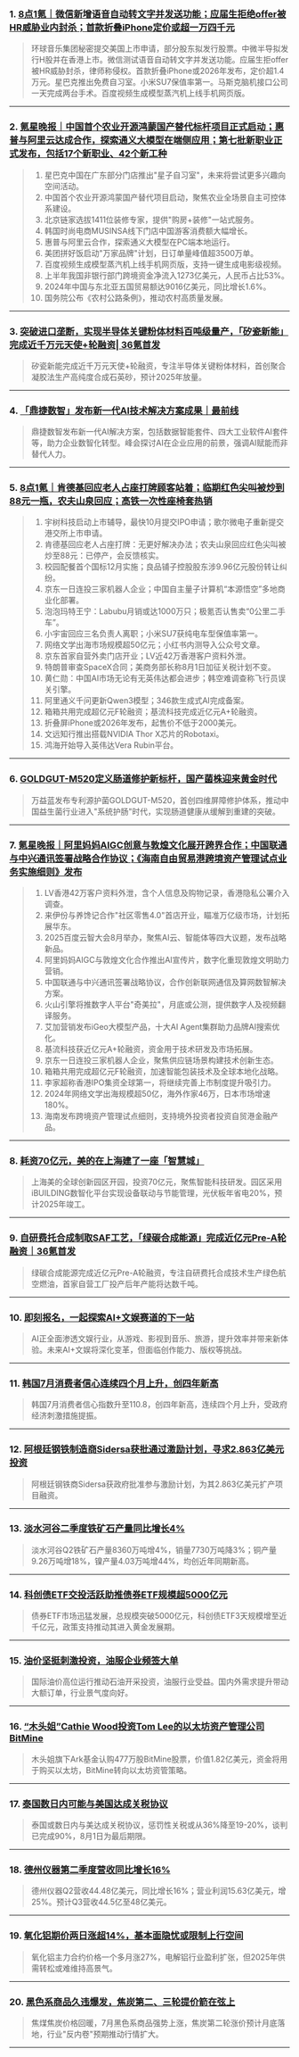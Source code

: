### 1. [8点1氪｜微信新增语音自动转文字并发送功能；应届生拒绝offer被HR威胁业内封杀；首款折叠iPhone定价或超一万四千元](https://36kr.com/p/3390784895846528?f=rss)

> 环球音乐集团秘密提交美国上市申请，部分股东拟发行股票。中微半导拟发行H股并在香港上市。微信测试语音自动转文字并发送功能。应届生拒offer被HR威胁封杀，律师称侵权。首款折叠iPhone或2026年发布，定价超1.4万元。星巴克推出免费自习室。小米SU7保值率第一。马斯克脑机接口公司一天完成两台手术。百度视频生成模型蒸汽机上线手机网页版。

---


### 2. [氪星晚报｜中国首个农业开源鸿蒙国产替代标杆项目正式启动；惠普与阿里云达成合作，探索通义大模型在端侧应用；第七批新职业正式发布，包括17个新职业、42个新工种](https://36kr.com/p/3389808788799624?f=rss)

> 1. 星巴克中国在广东部分门店推出"星子自习室"，未来将尝试更多兴趣向空间活动。  
> 2. 中国首个农业开源鸿蒙国产替代项目启动，聚焦农业全场景自主可控体系建设。  
> 3. 北京链家选拔1411位装修专家，提供"购房+装修"一站式服务。  
> 4. 韩国时尚电商MUSINSA线下门店中国游客消费额大幅增长。  
> 5. 惠普与阿里云合作，探索通义大模型在PC端本地运行。  
> 6. 美团拼好饭启动"万家品牌"计划，日订单量峰值超3500万单。  
> 7. 百度视频生成模型蒸汽机上线手机网页版，支持一键生成电影级视频。  
> 8. 上半年我国非银行部门跨境资金净流入1273亿美元，人民币占比53%。  
> 9. 2024年中国与东北亚五国贸易额达9016亿美元，同比增长1.6%。  
> 10. 国务院公布《农村公路条例》，推动农村高质量发展。

---


### 3. [突破进口垄断，实现半导体关键粉体材料百吨级量产，「矽瓷新能」完成近千万元天使+轮融资| 36氪首发](https://36kr.com/p/3389940256833928?f=rss)

> 矽瓷新能完成近千万元天使+轮融资，专注半导体关键粉体材料，首创聚合凝胶法生产高纯度合成石英砂，预计2025年放量。

---


### 4. [「鼎捷数智」发布新一代AI技术解决方案成果｜最前线](https://36kr.com/p/3389775451111558?f=rss)

> 鼎捷数智发布新一代AI解决方案，包括数据智能套件、四大工业软件AI套件等，助力企业数智化转型。峰会探讨AI在企业应用的前景，强调AI赋能而非替代人力。

---


### 5. [8点1氪｜肯德基回应老人占座打牌顾客站着；临期红色尖叫被炒到88元一瓶，农夫山泉回应；高铁一次性座椅套热销](https://36kr.com/p/3389369949618565?f=rss)

> 1. 宇树科技启动上市辅导，最快10月提交IPO申请；歌尔微电子重新提交港交所上市申请。  
> 2. 肯德基回应老人占座打牌：无更好解决办法；农夫山泉回应红色尖叫被炒至88元：已停产，会反馈核实。  
> 3. 校园配餐首个国标12月实施；良品铺子控股股东涉9.96亿元股份转让纠纷。  
> 4. 京东一日连投三家机器人企业；中国自主量子计算机“本源悟空”多地商业化部署。  
> 5. 泡泡玛特王宁：Labubu月销或达1000万只；极氪否认售卖“0公里二手车”。  
> 6. 小宇宙回应三名负责人离职；小米SU7获纯电车型保值率第一。  
> 7. 网络文学出海市场规模超50亿元；小红书内测导入公众号文章。  
> 8. 京东首家自营外卖门店开业；LV近42万香港客户资料外泄。  
> 9. 特朗普审查SpaceX合同；美商务部长称8月1日加征关税计划不变。  
> 10. 黄仁勋：中国AI市场无论有无英伟达都会进步；韩空难调查称飞行员误关引擎。  
> 11. 阿里通义千问更新Qwen3模型；346款生成式AI完成备案。  
> 12. 箱箱共用完成超亿元F轮融资；基流科技完成近亿元A+轮融资。  
> 13. 折叠屏iPhone或2026年发布，起售价不低于2000美元。  
> 14. 文远知行推出搭载NVIDIA Thor X芯片的Robotaxi。  
> 15. 鸿海开始导入英伟达Vera Rubin平台。

---


### 6. [GOLDGUT-M520定义肠道修护新标杆，国产菌株迎来黄金时代](https://36kr.com/p/3388627209453956?f=rss)

> 万益蓝发布专利源护菌GOLDGUT-M520，首创四维屏障修护体系，推动中国益生菌行业进入"系统护肠"时代，实现肠道健康从缓解到重建的突破。

---


### 7. [氪星晚报｜阿里妈妈AIGC创意与敦煌文化展开跨界合作；中国联通与中兴通讯签署战略合作协议；《海南自由贸易港跨境资产管理试点业务实施细则》发布](https://36kr.com/p/3388420949246340?f=rss)

> 1. LV香港42万客户资料外泄，含个人信息及购物记录，香港隐私公署介入调查。  
> 2. 来伊份与养馋记合作"社区零售4.0"首店开业，瞄准万亿级市场，计划拓展华东。  
> 3. 2025百度云智大会8月举办，聚焦AI云、智能体等四大议题，发布战略新品。  
> 4. 阿里妈妈AIGC与敦煌文化合作推出AI宣传片，数字化重现敦煌文明助力营销。  
> 5. 中国联通与中兴通讯签署战略协议，合作创新联网通信及算网数智解决方案。  
> 6. 火山引擎将推数字人平台"奇美拉"，月底或公测，提供数字人及视频翻译服务。  
> 7. 艾加营销发布iGeo大模型产品，十大AI Agent集群助力品牌AI搜索优化。  
> 8. 基流科技获近亿元A+轮融资，资金用于技术研发及市场拓展。  
> 9. 京东一日连投三家机器人企业，聚焦供应链场景构建技术创新生态。  
> 10. 箱箱共用完成超亿元F轮融资，加速智能包装技术及全球本地化战略。  
> 11. 李家超称香港IPO集资全球第一，将继续完善上市制度提升吸引力。  
> 12. 2024年网络文学出海规模超50亿，海外作家46万，日本市场增速180%。  
> 13. 海南发布跨境资产管理试点细则，支持境外投资者投资自贸港金融产品。

---


### 8. [耗资70亿元，美的在上海建了一座「智慧城」](https://36kr.com/p/3388527482011784?f=rss)

> 上海美的全球创新园区开园，投资70亿元，聚焦智能科技研发。园区采用iBUILDING数智化平台实现设备联动与节能管理，光伏板年省电20%，预计2025年竣工。

---


### 9. [自研费托合成制取SAF工艺，「绿碳合成能源」完成近亿元Pre-A轮融资｜36氪首发](https://36kr.com/p/3388447245926531?f=rss)

> 绿碳合成能源完成近亿元Pre-A轮融资，专注自研费托合成技术生产绿色航空燃油，首家自营工厂投产后年产能将达数千吨。

---


### 10. [即刻报名，一起探索AI+文娱赛道的下一站](https://36kr.com/p/3388452569072000?f=rss)

> AI正全面渗透文娱行业，从游戏、影视到音乐、旅游，提升效率并带来新体验。未来AI+文娱将深化变革，但面临创作能力、版权等挑战。

---


### 11. [韩国7月消费者信心连续四个月上升，创四年新高](https://36kr.com/newsflashes/3390771543263364?f=rss)

> 韩国7月消费者信心指数升至110.8，创四年新高，连续四个月上升，受政府经济刺激措施提振。

---


### 12. [阿根廷钢铁制造商Sidersa获批通过激励计划，寻求2.863亿美元投资](https://36kr.com/newsflashes/3390770109041026?f=rss)

> 阿根廷钢铁商Sidersa获政府批准参与激励计划，为其2.863亿美元扩产项目融资。

---


### 13. [淡水河谷二季度铁矿石产量同比增长4%](https://36kr.com/newsflashes/3390763542874247?f=rss)

> 淡水河谷Q2铁矿石产量8360万吨增4%，销量7730万吨降3%；铜产量9.26万吨增18%，镍产量4.03万吨增44%，均创近年同期新高。

---


### 14. [科创债ETF交投活跃助推债券ETF规模超5000亿元](https://36kr.com/newsflashes/3390761574746240?f=rss)

> 债券ETF市场迅猛发展，总规模突破5000亿元，科创债ETF3天规模增至近千亿元，政策支持推动其进入黄金发展期。

---


### 15. [油价坚挺刺激投资，油服企业频签大单](https://36kr.com/newsflashes/3390760697055368?f=rss)

> 国际油价高位运行推动石油开采投资，油服行业受益。国内外需求提升带动大额订单，行业景气度向好。

---


### 16. [“木头姐”Cathie Wood投资Tom Lee的以太坊资产管理公司BitMine](https://36kr.com/newsflashes/3390759480985988?f=rss)

> 木头姐旗下Ark基金认购477万股BitMine股票，价值1.82亿美元，资金将用于购买以太坊，BitMine转向以太坊资管策略。

---


### 17. [泰国数日内可能与美国达成关税协议](https://36kr.com/newsflashes/3390758884608136?f=rss)

> 泰国或数日内与美达成关税协议，惩罚性关税或从36%降至19-20%，谈判已完成90%，8月1日为最后期限。

---


### 18. [德州仪器第二季度营收同比增长16%](https://36kr.com/newsflashes/3390757922277763?f=rss)

> 德州仪器Q2营收44.48亿美元，同比增长16%；营业利润15.63亿美元，增25%。预计Q3营收44.5亿至48亿美元。

---


### 19. [氧化铝期价两日涨超14%，基本面隐忧或限制上行空间](https://36kr.com/newsflashes/3390755189852548?f=rss)

> 氧化铝主力合约价格一个多月涨27%，电解铝行业盈利扩张，但2025年供需转松或难维持高景气。

---


### 20. [黑色系商品久违爆发，焦炭第二、三轮提价箭在弦上](https://36kr.com/newsflashes/3390753347979394?f=rss)

> 焦煤焦炭价格回暖，7月黑色系商品强势上涨，焦炭第二轮涨价预计月底落地，行业"反内卷"预期推动行情扩大。

---

